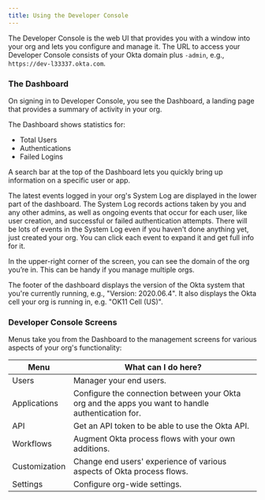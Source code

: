 ```yaml
---
title: Using the Developer Console
---
```


The Developer Console is the web UI that provides you with a window into your org and lets you configure and manage it. The URL to access your Developer Console consists of your Okta domain plus `-admin`, e.g., `https://dev-l33337.okta.com`.

### The Dashboard

On signing in to Developer Console, you see the Dashboard, a landing page that provides a summary of activity in your org.

The Dashboard shows statistics for:
 - Total Users 
 - Authentications
 - Failed Logins

A search bar at the top of the Dashboard lets you quickly bring up information on a specific user or app.

The latest events logged in your org's System Log are displayed in the lower part of the dashboard. The System Log records actions taken by you and any other admins, as well as ongoing events that occur for each user, like user creation, and successful or failed authentication attempts. There will be lots of events in the System Log even if you haven't done anything yet, just created your org. You can click each event to expand it and get full info for it.

In the upper-right corner of the screen, you can see the domain of the org you’re in. This can be handy if you manage multiple orgs.

The footer of the dashboard displays the version of the Okta system that you're currently running, e.g., "Version: 2020.06.4". It also displays the Okta cell your org is running in, e.g. "OK11 Cell (US)".

### Developer Console Screens

Menus take you from the Dashboard to the management screens for various aspects of your org's functionality:

| Menu          | What can I do here?                                                                                |
|---------------|----------------------------------------------------------------------------------------------------|
| Users         | Manager your end users.                                                                            |
| Applications  | Configure the connection between your Okta org and the apps you want to handle authentication for. |
| API           | Get an API token to be able to use the Okta API.                                                   |
| Workflows     | Augment Okta process flows with your own additions.                                                |
| Customization | Change end users' experience of various aspects of Okta process flows.                             |
| Settings      | Configure org-wide settings.  |     
